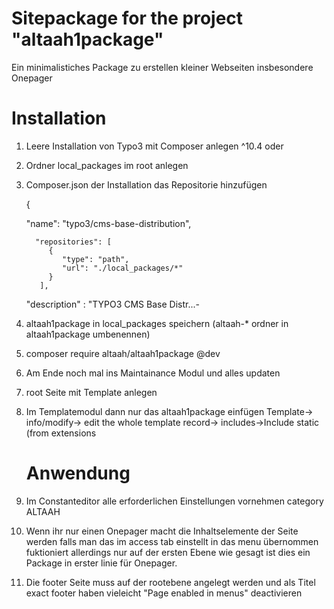 Sitepackage for the project "altaah1package"
==============================================================

Ein minimalistiches Package zu erstellen kleiner Webseiten insbesondere Onepager

Installation
===================
1. Leere Installation von Typo3 mit Composer anlegen ^10.4 oder 
2. Ordner local_packages im root anlegen
3. Composer.json der Installation das Repositorie hinzufügen

   {

	"name": "typo3/cms-base-distribution",
   
         "repositories": [
            {
               "type": "path",
               "url": "./local_packages/*"
            } 
          ],

	"description" : "TYPO3 CMS Base Distr...- 
	 
4. altaah1package in local_packages speichern (altaah-* ordner in altaah1package  umbenennen)
5. composer require altaah/altaah1package @dev 
6. Am Ende noch mal ins Maintainance Modul und alles updaten
7. root Seite mit Template anlegen
8. Im Templatemodul dann nur das altaah1package einfügen
   Template-> info/modify-> edit the whole template record-> includes->Include static (from extensions

      

   Anwendung
   ============   
1. Im Constanteditor alle erforderlichen Einstellungen vornehmen category ALTAAH

2. Wenn ihr nur einen Onepager macht die Inhaltselemente der Seite werden falls man das im  access tab einstellt in das menu übernommen fuktioniert allerdings nur auf der ersten Ebene wie gesagt ist dies ein Package in erster linie für Onepager.

3. Die footer Seite muss auf der rootebene angelegt werden und als Titel exact footer haben 
      vieleicht "Page enabled in menus" deactivieren
    
